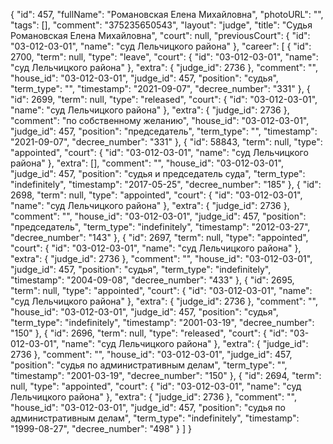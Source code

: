 {
    "id": 457,
    "fullName": "Романовская Елена Михайловна",
    "photoURL": "",
    "tags": [],
    "comment": "375235650543",
    "layout": "judge",
    "title": "Судья Романовская Елена Михайловна",
    "court": null,
    "previousCourt": {
        "id": "03-012-03-01",
        "name": "суд Лельчицкого района"
    },
    "career": [
        {
            "id": 2700,
            "term": null,
            "type": "leave",
            "court": {
                "id": "03-012-03-01",
                "name": "суд Лельчицкого района"
            },
            "extra": {
                "judge_id": 2736
            },
            "comment": "",
            "house_id": "03-012-03-01",
            "judge_id": 457,
            "position": "судья",
            "term_type": "",
            "timestamp": "2021-09-07",
            "decree_number": "331"
        },
        {
            "id": 2699,
            "term": null,
            "type": "released",
            "court": {
                "id": "03-012-03-01",
                "name": "суд Лельчицкого района"
            },
            "extra": {
                "judge_id": 2736
            },
            "comment": "по собственному желанию",
            "house_id": "03-012-03-01",
            "judge_id": 457,
            "position": "председатель",
            "term_type": "",
            "timestamp": "2021-09-07",
            "decree_number": "331"
        },
        {
            "id": 58843,
            "term": null,
            "type": "appointed",
            "court": {
                "id": "03-012-03-01",
                "name": "суд Лельчицкого района"
            },
            "extra": [],
            "comment": "",
            "house_id": "03-012-03-01",
            "judge_id": 457,
            "position": "судья и председатель суда",
            "term_type": "indefinitely",
            "timestamp": "2017-05-25",
            "decree_number": "185"
        },
        {
            "id": 2698,
            "term": null,
            "type": "appointed",
            "court": {
                "id": "03-012-03-01",
                "name": "суд Лельчицкого района"
            },
            "extra": {
                "judge_id": 2736
            },
            "comment": "",
            "house_id": "03-012-03-01",
            "judge_id": 457,
            "position": "председатель",
            "term_type": "indefinitely",
            "timestamp": "2012-03-27",
            "decree_number": "143"
        },
        {
            "id": 2697,
            "term": null,
            "type": "appointed",
            "court": {
                "id": "03-012-03-01",
                "name": "суд Лельчицкого района"
            },
            "extra": {
                "judge_id": 2736
            },
            "comment": "",
            "house_id": "03-012-03-01",
            "judge_id": 457,
            "position": "судья",
            "term_type": "indefinitely",
            "timestamp": "2004-09-08",
            "decree_number": "433"
        },
        {
            "id": 2695,
            "term": null,
            "type": "appointed",
            "court": {
                "id": "03-012-03-01",
                "name": "суд Лельчицкого района"
            },
            "extra": {
                "judge_id": 2736
            },
            "comment": "",
            "house_id": "03-012-03-01",
            "judge_id": 457,
            "position": "судья",
            "term_type": "indefinitely",
            "timestamp": "2001-03-19",
            "decree_number": "150"
        },
        {
            "id": 2696,
            "term": null,
            "type": "released",
            "court": {
                "id": "03-012-03-01",
                "name": "суд Лельчицкого района"
            },
            "extra": {
                "judge_id": 2736
            },
            "comment": "",
            "house_id": "03-012-03-01",
            "judge_id": 457,
            "position": "судья по административным делам",
            "term_type": "",
            "timestamp": "2001-03-19",
            "decree_number": "150"
        },
        {
            "id": 2694,
            "term": null,
            "type": "appointed",
            "court": {
                "id": "03-012-03-01",
                "name": "суд Лельчицкого района"
            },
            "extra": {
                "judge_id": 2736
            },
            "comment": "",
            "house_id": "03-012-03-01",
            "judge_id": 457,
            "position": "судья по административным делам",
            "term_type": "indefinitely",
            "timestamp": "1999-08-27",
            "decree_number": "498"
        }
    ]
}